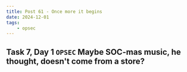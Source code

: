 ```yaml
---
title: Post 61 - Once more it begins
date: 2024-12-01
tags:
    - opsec
---
```

## Task 7, Day 1 `OPSEC` Maybe SOC-mas music, he thought, doesn't come from a store?

